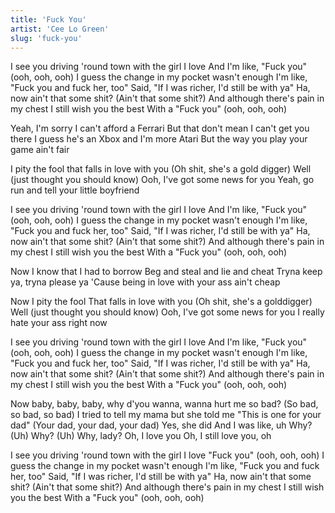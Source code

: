 ```yaml
---
title: 'Fuck You'
artist: 'Cee Lo Green'
slug: 'fuck-you'
---
```


I see you driving 'round town with the girl I love
And I'm like, "Fuck you" (ooh, ooh, ooh)
I guess the change in my pocket wasn't enough
I'm like, "Fuck you and fuck her, too"
Said, "If I was richer, I'd still be with ya"
Ha, now ain't that some shit?
(Ain't that some shit?)
And although there's pain in my chest
I still wish you the best
With a "Fuck you" (ooh, ooh, ooh)

Yeah, I'm sorry
I can't afford a Ferrari
But that don't mean I can't get you there
I guess he's an Xbox and I'm more Atari
But the way you play your game ain't fair

I pity the fool that falls in love with you
(Oh shit, she's a gold digger)
Well (just thought you should know)
Ooh, I've got some news for you
Yeah, go run and tell your little boyfriend

I see you driving 'round town with the girl I love
And I'm like, "Fuck you" (ooh, ooh, ooh)
I guess the change in my pocket wasn't enough
I'm like, "Fuck you and fuck her, too"
Said, "If I was richer, I'd still be with ya"
Ha, now ain't that some shit?
(Ain't that some shit?)
And although there's pain in my chest
I still wish you the best
With a "Fuck you" (ooh, ooh, ooh)

Now I know that I had to borrow
Beg and steal and lie and cheat
Tryna keep ya, tryna please ya
'Cause being in love with your ass ain't cheap

Now I pity the fool
That falls in love with you
(Oh shit, she's a golddigger)
Well (just thought you should know)
Ooh, I've got some news for you
I really hate your ass right now

I see you driving 'round town with the girl I love
And I'm like, "Fuck you" (ooh, ooh, ooh)
I guess the change in my pocket wasn't enough
I'm like, "Fuck you and fuck her, too"
Said, "If I was richer, I'd still be with ya"
Ha, now ain't that some shit?
(Ain't that some shit?)
And although there's pain in my chest
I still wish you the best
With a "Fuck you" (ooh, ooh, ooh)

Now baby, baby, baby, why d'you wanna, wanna hurt me so bad?
(So bad, so bad, so bad)
I tried to tell my mama but she told me
"This is one for your dad"
(Your dad, your dad, your dad)
Yes, she did
And I was like, uh
Why? (Uh) Why? (Uh) Why, lady?
Oh, I love you
Oh, I still love you, oh

I see you driving 'round town with the girl I love
"Fuck you" (ooh, ooh, ooh)
I guess the change in my pocket wasn't enough
I'm like, "Fuck you and fuck her, too"
Said, "If I was richer, I'd still be with ya"
Ha, now ain't that some shit?
(Ain't that some shit?)
And although there's pain in my chest
I still wish you the best
With a "Fuck you" (ooh, ooh, ooh)
